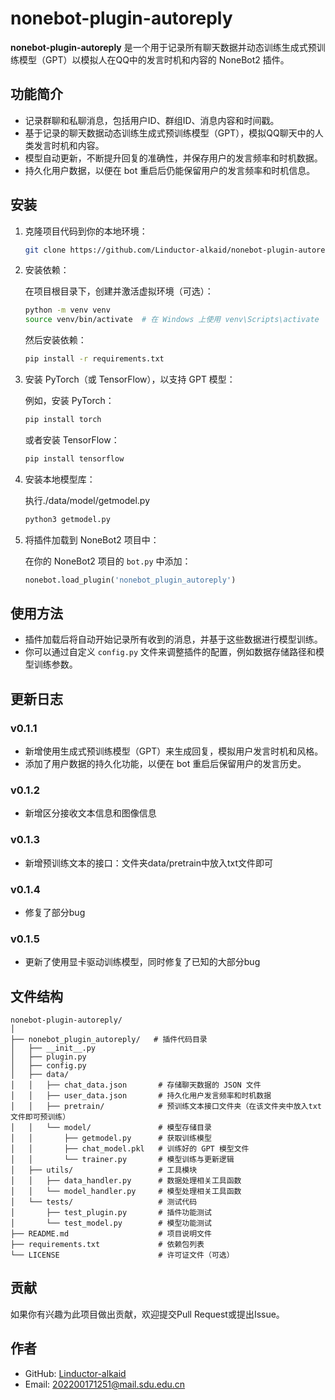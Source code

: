 # nonebot-plugin-autoreply

**nonebot-plugin-autoreply** 是一个用于记录所有聊天数据并动态训练生成式预训练模型（GPT）以模拟人在QQ中的发言时机和内容的 NoneBot2 插件。

## 功能简介

- 记录群聊和私聊消息，包括用户ID、群组ID、消息内容和时间戳。
- 基于记录的聊天数据动态训练生成式预训练模型（GPT），模拟QQ聊天中的人类发言时机和内容。
- 模型自动更新，不断提升回复的准确性，并保存用户的发言频率和时机数据。
- 持久化用户数据，以便在 bot 重启后仍能保留用户的发言频率和时机信息。

## 安装

1. 克隆项目代码到你的本地环境：

   ```bash
   git clone https://github.com/Linductor-alkaid/nonebot-plugin-autoreply.git
   ```

2. 安装依赖：

   在项目根目录下，创建并激活虚拟环境（可选）：

   ```bash
   python -m venv venv
   source venv/bin/activate  # 在 Windows 上使用 venv\Scripts\activate
   ```

   然后安装依赖：

   ```bash
   pip install -r requirements.txt
   ```

3. 安装 PyTorch（或 TensorFlow），以支持 GPT 模型：

   例如，安装 PyTorch：

   ```bash
   pip install torch
   ```

   或者安装 TensorFlow：

   ```bash
   pip install tensorflow
   ```
4. 安装本地模型库：

   执行./data/model/getmodel.py

   ```bash
   python3 getmodel.py
   ```

5. 将插件加载到 NoneBot2 项目中：

   在你的 NoneBot2 项目的 `bot.py` 中添加：

   ```python
   nonebot.load_plugin('nonebot_plugin_autoreply')
   ```

## 使用方法

- 插件加载后将自动开始记录所有收到的消息，并基于这些数据进行模型训练。
- 你可以通过自定义 `config.py` 文件来调整插件的配置，例如数据存储路径和模型训练参数。

## 更新日志

### v0.1.1
- 新增使用生成式预训练模型（GPT）来生成回复，模拟用户发言时机和风格。
- 添加了用户数据的持久化功能，以便在 bot 重启后保留用户的发言历史。
### v0.1.2
- 新增区分接收文本信息和图像信息
### v0.1.3
- 新增预训练文本的接口：文件夹data/pretrain中放入txt文件即可
### v0.1.4
- 修复了部分bug
### v0.1.5
- 更新了使用显卡驱动训练模型，同时修复了已知的大部分bug

## 文件结构

```
nonebot-plugin-autoreply/
│
├── nonebot_plugin_autoreply/   # 插件代码目录
│   ├── __init__.py
│   ├── plugin.py
│   ├── config.py
│   ├── data/
│   │   ├── chat_data.json       # 存储聊天数据的 JSON 文件
│   │   ├── user_data.json       # 持久化用户发言频率和时机数据
│   │   ├── pretrain/            # 预训练文本接口文件夹（在该文件夹中放入txt文件即可预训练）
│   │   └── model/               # 模型存储目录
│   │       ├── getmodel.py      # 获取训练模型
│   │       ├── chat_model.pkl   # 训练好的 GPT 模型文件
│   │       └── trainer.py       # 模型训练与更新逻辑
│   ├── utils/                   # 工具模块
│   │   ├── data_handler.py      # 数据处理相关工具函数
│   │   └── model_handler.py     # 模型处理相关工具函数
│   └── tests/                   # 测试代码
│       ├── test_plugin.py       # 插件功能测试
│       └── test_model.py        # 模型功能测试
├── README.md                    # 项目说明文件
├── requirements.txt             # 依赖包列表
└── LICENSE                      # 许可证文件（可选）
```

## 贡献

如果你有兴趣为此项目做出贡献，欢迎提交Pull Request或提出Issue。

## 作者

- GitHub: [Linductor-alkaid](https://github.com/Linductor-alkaid)
- Email: 202200171251@mail.sdu.edu.cn

